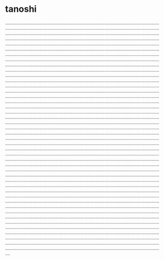 # tanoshi

....................................................................................................................................................................................................................................................................................................................................................................................................................................................................................................................................................................................................................................................................................................................................................................................................................................................................................................................................................................................................................................................................................................................................................................................................................................................................................................................................................................................................................................................................................................................................................................................................................................................................................................................................................................................................................................................................................................................................................................................................................................................................................................................................................................................................................................................................................................................................................................................................................................................................................................................................................................................................................................................................................................................................................................................................................................................................................................................................................................................................................................................................................................................................................................................................................................................................................................................................................................................................................................................................................................................................................................................................................................................................................................................................................................................................................................................................................................................................................................................................................................................................................................................................................................................................................................................................................................................................................................................................................................................................................................................................................................................................................................................................................................................................................................................................................................................................................................................................................................................................................................................................................................................................................................................................................................................................................................................................................................................................................................................................................................................................................................................................................................................................................